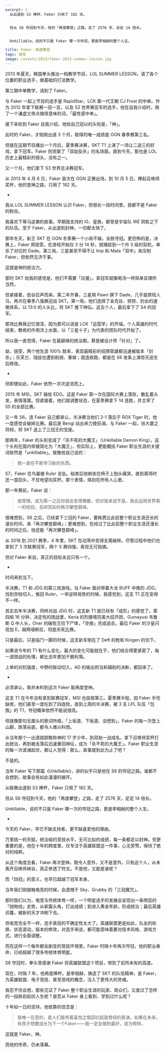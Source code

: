 ```yaml
---
excerpt: |-
  从出道到 S3 捧杯，Faker 只用了 182 天。


  但从 S6 夺冠到今天，他的「再度攀登」之路，走了 2576 天，足足 14 倍长。


  Unkillable，说的不只是 Faker 哪一次夺冠，更是李相赫的整个人生。

title: Faker：再度攀登
tags: 游戏
image: /assets/2023/faker-2013-summer-lesson.jpg
---
```


2013 年夏天，韩国拳头推出一档教学节目，LOL SUMMER LESSON，请了各个位置的职业选手，做基础的打法教学。

第三期中单教学，请到了 Faker。

与 Faker 一起上节目的选手是 RapidStar，LCK 第一代王朝 CJ Frost 的中单。作为 2012 年拿下联赛一冠一亚，以及 S2 世界赛亚军的选手，他在自我介绍时，用了一个谦虚又带点搞怪意味的词，「最性感中单」。

接下来轮到 Faker 自我介绍，他给自己冠以的头衔是，「神」。

此时的 Faker，才刚刚出道 3 个月，取得的唯一成绩是 OGN 春季赛第三名。

但就在这期节目播出一个月后，夏季赛决赛，SKT T1 上演了一场让二追三的好戏，拿下冠军。Faker 则贡献了「双劫反杀」的名场面。直到今天，那也是 LOL 历史上最精彩的镜头，没有之一。

又一个月，他们拿下 S3 世界总决赛冠军。

从 2013 年 4 月 6 日，Faker 首次在 OGN 正赛出场，到 10 月 5 日，捧起召唤师奖杯，他的登神之路，只用了 182 天。

-

我从 LOL SUMMER LESSON 认识 Faker，但很长一段时间里，我都不是 Faker 的粉丝。

我喜欢下等马逆袭的故事。早期我支持的 iG、皇族，都曾是宇宙队 WE 阴影之下的队伍。至于 Faker，从出道到封神，一切都太快了。

那年冬天，新王 SKT 在 OGN 冬季赛一个小局不输，全胜夺冠。更恐怖的是，决赛上，Faker 用锐雯，在游戏开始仅 3 分 14 秒，就捕捉到一个升 3 级的契机，单杀了对位的 Dade。第三局，三星甚至不得不让 Imp 和 Mata「双中」来压制 Faker，但依然无济于事。

这就是神的统治力。

那时 SKT 给我的感觉是，他们不需要「应援」，拿冠军就像喝汤一样简单且理所当然。

但紧接着，低谷应声而来。第二年开春，三星用 Pawn 换下 Dade，几乎是原班人马，再次在春季八强赛迎战 SKT。第一局，他们选择了金克丝、努努、豹女的速推体系，以 13:0 的人头比，将 SKT 推下神坛。这五个人，最后拿下了 S4 的冠军。

那场比赛我记忆很深，因为那可以说是 LCK「运营学」的开端。个人英雄的时代结束，教练的作用浮上水面，以「三星十子」为代表的团队时代开始了。

所以我一直觉得，Faker 在最巅峰的统治期，算是被设计师「针对」了。

劫、锐雯，两个他生涯 100% 胜率，表现最精彩的招牌英雄都迅速被版本「封杀」；乐芙兰、瑞兹也遭到削弱、重做；就连疾跑，都是在 S6 发条上演惊天逃生后修改。

-

但即便如此，Faker 依然一次次逆流而上。

2015 年 MSI，SKT 输给 EDG。这是 Faker 第一次在国际大赛上落败，散乱着头发，表情落寞。但紧接着，他们就调整状态，在夏季赛拿下 14 连胜，并主宰了 S5 的全部比赛。

又一年 S6，连 Faker 自己都承认，半决赛当他们 2-1 落后于 ROX Tiger 时，他一度感觉会输掉比赛。最后是 Bengi 站出来力挽狂澜，与 Faker 一起，扶大厦之将倾，将 SKT 送上了三冠王的宝座。

那两年，Faker 的头衔变成了「杀不死的大魔王」（Unkillable Demon King）。这个头衔在国内常被简化为「大魔王」，但实际上，更能概括 Faker 职业生涯的关键词依然是「unkillable」。就像他自己说的：

> 我一直在不断学习新的东西。

S7，Faker 在鸟巢被 Ruler 击坠。结束后他俯坐在椅子上抱头痛哭，直到离场时还一度回头，不甘地望向奖杯。那个表情，烙刻在所有人心里。

那一年赛前，Faker 说：

> 按常理，成为第一之后你就会变得懒散，但对我来说不是。我会运用世界第一的经验，去研究如何再次攀登巅峰。

很难想到，S6 之后，已经拿下三冠的 Faker，要耗费比此前整个职业生涯还长的漫长时间，来「再次攀登巅峰」；更难想到，在经过了比此前整个职业生涯还漫长的时间之后，他还能「再次攀登巅峰」。

从 2018 到 2021 赛季，4 年里，SKT 在动荡中变得支离破碎。尽管过程中他们也拿到了 3 次联赛冠军，两个 S 赛四强，表现无可指摘。

但对 Faker 来说，真正的目标永远只有一个。

-

时间来到当下。

半决赛，T1 和 JDG 的第三局游戏。当 Faker 面对带着大龙 BUFF 中推的 JDG，找到空档切入，推回 Ruler，一举逆转局势的时候，我感觉到，这支 T1 正在变得不一样。

其实去年半决赛，同样对战 JDG 时，这支新 T1 就已经有「成形」的感觉了。第四局 16 分钟，决定性的团战里，Keria 的烈娜塔完美大招开团，Gumayusi 韦鲁斯 Q 中人头，Oner 的破败王捡下尸体，「空接」完成追击，最后 Faker 的沙皇闪现加 E，越两墙断后，彻底杀死比赛。

只是最后，只差临门一脚的时候，这支新军倒在了 Deft 的枪和 Kingen 的剑下。

如果说今年的 T1 有什么变化，最大的变化可能就在于，他们结合得更紧密了，每一波团战的处理，都比去年更加干脆利落。

上单的对抗强度，中野的联动切入，AD 的输出担当和辅助的决断，都回来了。

-

必须承认，我并未料到这次 Faker 能再度登神。

这支 T1 在今年没有拿到联赛冠军，MSI 也屈居第三。夏季赛半程，因 Faker 手伤缺席，他们甚至一度吃到了四连败。直到上周的半决赛，被 3 支 LPL 队伍「包围」的 T1，夺冠概率依然不能说很高。

但就像那句无厘头的歌词所唱，「上坂道、下坂道、没想到」，Faker 的每一次登上山巅，跌落谷底，都令人难以料想。

从当年那个一出道就胆敢称神的 17 岁少年，到双劫一战成名，拿下召唤师奖杯打出统治，再到被击落后迅速重回神坛，成为「杀不死的大魔王」。Faker 职业生涯的每一次波澜起伏，都让人觉得：那么，故事就到此为止了吧？

不是的。

当年 Faker 写下那篇《Unkillable》，讲的似乎只是他在 S6 的夺冠之路。谁都不会想到，故事会有如此漫漫的展开。

从联赛出道到 S3 捧杯，Faker 只用了 182 天。

但从 S6 夺冠到今天，他的「再度攀登」之路，走了 2576 天，足足 14 倍长。

Unkillable，说的不只是 Faker 哪一次的夺冠之路，更是李相赫的整个人生。

-

今天的 Faker，早已不缺支持者，更不缺喜爱他的理由。

万里挑一的天赋，统治级的竞技水平，无可比拟的成绩，每一条都足以封神。但更重要的是，他在十年的跨度里，仅专注于英雄联盟这一件事，心无旁骛，保持了绝对的纯粹。

从这个角度去看，Faker 再次登神，既令人意外，又不是意外。只有这个人，从未离开召唤师峡谷，真正参透了符文。不是他，又能是谁呢？

而「四冠」的意义，也早已超越了冠军本身。

当年我们刚接触电竞的时候，会遗憾于 Sky、Grubby 的「三冠魔咒」。

那时我们以为，电竞与传统体育一样，一个明星选手的发展会呈现出一条明显的「抛物线」走势，从崭露头角，打出成绩；到进入黄金年龄，形成统治；最后英雄迟暮，被新的天才冲刷下去。

但电竞完全不一样，选手表现的不确定性太大了。英雄联盟更是如此，队友的轮换、状态波动，版本的修改，对选手来说，都可能意味着要对技术风格、游戏方式，进行全面调整。

而在这样一个每年都会剧变的竞技环境里，Faker 时隔十年再次夺冠，他的职业寿命，已经超越了很多传统体育明星。

S6 夺冠时，拳头曾感谢 Faker 将英雄联盟这个项目，带到了前所未有的高度。

现在，时隔 7 年，他再度捧杯。是李相赫，铸造了 SKT 的队伍精神，是 Faker，为英雄联盟、电子竞技、甚至游戏的概念，注入了更伟大的灵魂。

我忍不住会想，那些见证了 Faker 整个职业生涯的玩家、观众们，又度过了怎样的一段跌宕起伏人生呢？是否从 Faker 身上看到、学到过什么呢？

十年如一日的坚持，他依靠的信念是：

> 我唯一在意的，是人们能带着喜悦之情回忆起我曾经的表演。如果在未来，有孩子想要成长为下一个Faker——我一定会做到最好，成为榜样。

这就是 Faker，神。

而他的传奇，仍未落幕。